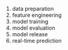 1. data preparation
2. feature engineering
3. model training
4. model evaluation
5. model release
6. real-time prediction
